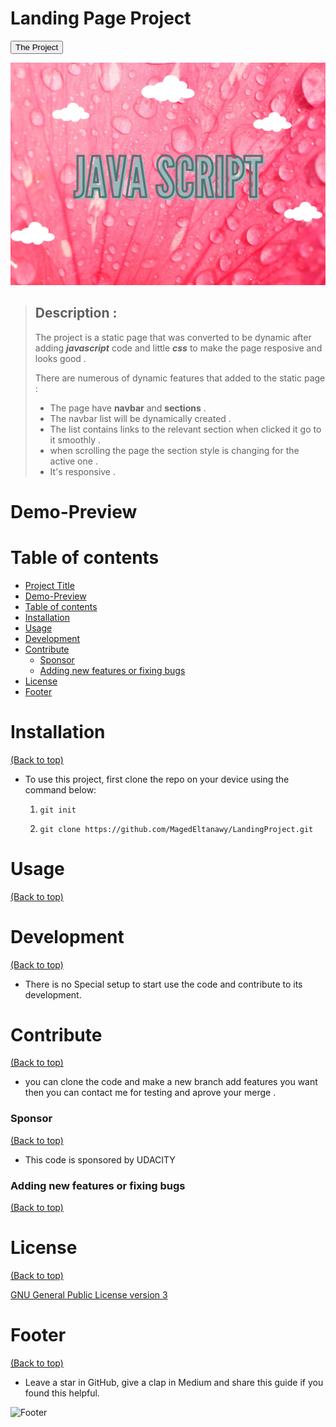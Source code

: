 # Landing Page Project

<button type="button" name="button" onclick="https://github.com/MagedEltanawy/LandingProject.git">The Project</button>

![COver Image "Javascript Github"](./javascript.png)

> ## Description :
>
>
> The project is a static page that was converted to be dynamic after adding ***javascript*** code and little ***css*** to make
> the page resposive and looks good .
> 
> There are numerous of dynamic features that added to the static page :
> - The page have **navbar** and **sections** .  
> - The navbar list will be dynamically created .  
> - The list contains links to the relevant section when clicked it go to it smoothly .  
> - when scrolling the page the section style is changing for the active one .  
> - It's responsive . 


# Demo-Preview

<!-- Add a demo for your project -->

# Table of contents


- [Project Title](#project-title)
- [Demo-Preview](#demo-preview)
- [Table of contents](#table-of-contents)
- [Installation](#installation)
- [Usage](#usage)
- [Development](#development)
- [Contribute](#contribute)
    - [Sponsor](#sponsor)
    - [Adding new features or fixing bugs](#adding-new-features-or-fixing-bugs)
- [License](#license)
- [Footer](#footer)

# Installation
[(Back to top)](#table-of-contents)

- To use this project, first clone the repo on your device using the command below:

	1. ```git init```

	2. ```git clone https://github.com/MagedEltanawy/LandingProject.git```

# Usage
[(Back to top)](#table-of-contents)

<!-- This is optional and it is used to give the user info on how to use the project after installation. This could be added in the Installation section also. -->

# Development
[(Back to top)](#table-of-contents)

 - There is no Special setup to start use the code and contribute to its development.

# Contribute
[(Back to top)](#table-of-contents)

 - you can clone the code and make a new branch add features you want then you can contact me for testing and aprove your merge .

### Sponsor
[(Back to top)](#table-of-contents)

 - This code is sponsored by UDACITY

### Adding new features or fixing bugs
[(Back to top)](#table-of-contents)

# License
[(Back to top)](#table-of-contents)

[GNU General Public License version 3](https://opensource.org/licenses/GPL-3.0)

# Footer
[(Back to top)](#table-of-contents)

- Leave a star in GitHub, give a clap in Medium and share this guide if you found this helpful.

![Footer](https://img.shields.io/github/stars/MagedEltanawy?style=social)
